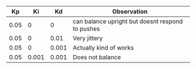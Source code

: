 | Kp   | Ki    | Kd    | Observation                                      |
| ---- | ----- | ----- | ------------------------------------------------ |
| 0.05 | 0     | 0     | can balance upright but doesnt respond to pushes |
| 0.05 | 0     | 0.01  | Very jittery                                     |
| 0.05 | 0     | 0.001 | Actually kind of works                           |
| 0.05 | 0.001 | 0.001 | Does not balance                                 |
